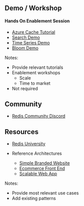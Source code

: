## Demo / Workshop
#### Hands On Enablement Session


- [Azure Cache Tutorial](https://docs.microsoft.com/en-us/azure/azure-cache-for-redis/cache-web-app-cache-aside-leaderboard)
- [Search Demo](#)
- [Time Series Demo](#)
- [Bloom Demo](#)

Notes:
- Provide relevant tutorials
- Enablement workshops
  - Scale
  - Time to market
- Not required


## Community

- [Redis Community Discord](https://discord.gg/gBsDAXF4)


## Resources

- [Redis University](https://university.redislabs.com/)

- Reference Architectures
  - [Simple Branded Website](https://docs.microsoft.com/en-us/azure/architecture/solution-ideas/articles/simple-branded-website)
  - [Ecommerce Front End](https://docs.microsoft.com/en-us/azure/architecture/example-scenario/apps/ecommerce-scenario)
  - [Scalable Web App](https://docs.microsoft.com/en-us/azure/architecture/reference-architectures/app-service-web-app/scalable-web-app)

Notes:
- Provide most relevant use cases
- Add existing patterns